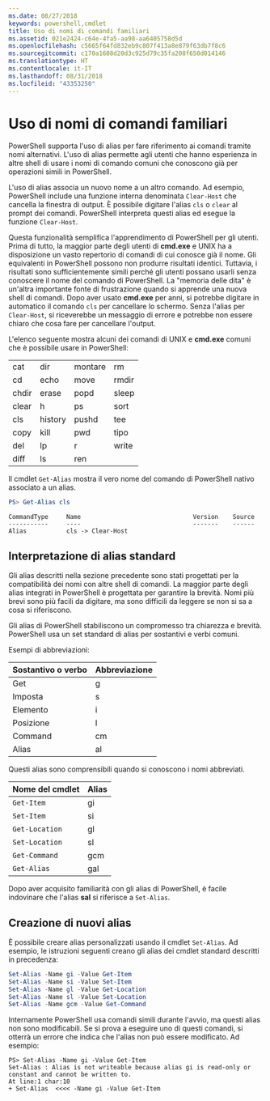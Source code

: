 ```yaml
---
ms.date: 08/27/2018
keywords: powershell,cmdlet
title: Uso di nomi di comandi familiari
ms.assetid: 021e2424-c64e-4fa5-aa98-aa6405758d5d
ms.openlocfilehash: c5665f64fd832eb9c807f413a8e879f63db7f8c6
ms.sourcegitcommit: c170a1608d20d3c925d79c35fa208f650d014146
ms.translationtype: HT
ms.contentlocale: it-IT
ms.lasthandoff: 08/31/2018
ms.locfileid: "43353250"
---
```

# <a name="using-familiar-command-names"></a>Uso di nomi di comandi familiari

PowerShell supporta l'uso di alias per fare riferimento ai comandi tramite nomi alternativi. L'uso di alias permette agli utenti che hanno esperienza in altre shell di usare i nomi di comando comuni che conoscono già per operazioni simili in PowerShell.

L'uso di alias associa un nuovo nome a un altro comando. Ad esempio, PowerShell include una funzione interna denominata `Clear-Host` che cancella la finestra di output. È possibile digitare l'alias `cls` o `clear` al prompt dei comandi. PowerShell interpreta questi alias ed esegue la funzione `Clear-Host`.

Questa funzionalità semplifica l'apprendimento di PowerShell per gli utenti. Prima di tutto, la maggior parte degli utenti di **cmd.exe** e UNIX ha a disposizione un vasto repertorio di comandi di cui conosce già il nome. Gli equivalenti in PowerShell possono non produrre risultati identici. Tuttavia, i risultati sono sufficientemente simili perché gli utenti possano usarli senza conoscere il nome del comando di PowerShell. La "memoria delle dita" è un'altra importante fonte di frustrazione quando si apprende una nuova shell di comandi. Dopo aver usato **cmd.exe** per anni, si potrebbe digitare in automatico il comando `cls` per cancellare lo schermo. Senza l'alias per `Clear-Host`, si riceverebbe un messaggio di errore e potrebbe non essere chiaro che cosa fare per cancellare l'output.

L'elenco seguente mostra alcuni dei comandi di UNIX e **cmd.exe** comuni che è possibile usare in PowerShell:

|||||
|-|-|-|-|
|cat|dir|montare|rm|
|cd|echo|move|rmdir|
|chdir|erase|popd|sleep|
|clear|h|ps|sort|
|cls|history|pushd|tee|
|copy|kill|pwd|tipo|
|del|lp|r|write|
|diff|ls|ren||

Il cmdlet `Get-Alias` mostra il vero nome del comando di PowerShell nativo associato a un alias.

```powershell
PS> Get-Alias cls
```

```Output
CommandType     Name                               Version    Source
-----------     ----                               -------    ------
Alias           cls -> Clear-Host
```

## <a name="interpreting-standard-aliases"></a>Interpretazione di alias standard

Gli alias descritti nella sezione precedente sono stati progettati per la compatibilità dei nomi con altre shell di comandi.
La maggior parte degli alias integrati in PowerShell è progettata per garantire la brevità. Nomi più brevi sono più facili da digitare, ma sono difficili da leggere se non si sa a cosa si riferiscono.

Gli alias di PowerShell stabiliscono un compromesso tra chiarezza e brevità. PowerShell usa un set standard di alias per sostantivi e verbi comuni.

Esempi di abbreviazioni:

| Sostantivo o verbo | Abbreviazione |
|--------------|--------------|
| Get          | g            |
| Imposta          | s            |
| Elemento         | i            |
| Posizione     | l            |
| Command      | cm           |
| Alias        | al           |

Questi alias sono comprensibili quando si conoscono i nomi abbreviati.

| Nome del cmdlet    | Alias |
|----------------|-------|
| `Get-Item `    | gi    |
| `Set-Item`     | si    |
| `Get-Location` | gl    |
| `Set-Location` | sl    |
| `Get-Command`  | gcm   |
| `Get-Alias`    | gal   |

Dopo aver acquisito familiarità con gli alias di PowerShell, è facile indovinare che l'alias **sal** si riferisce a `Set-Alias`.

## <a name="creating-new-aliases"></a>Creazione di nuovi alias

È possibile creare alias personalizzati usando il cmdlet `Set-Alias`. Ad esempio, le istruzioni seguenti creano gli alias dei cmdlet standard descritti in precedenza:

```powershell
Set-Alias -Name gi -Value Get-Item
Set-Alias -Name si -Value Set-Item
Set-Alias -Name gl -Value Get-Location
Set-Alias -Name sl -Value Set-Location
Set-Alias -Name gcm -Value Get-Command
```

Internamente PowerShell usa comandi simili durante l'avvio, ma questi alias non sono modificabili.
Se si prova a eseguire uno di questi comandi, si otterrà un errore che indica che l'alias non può essere modificato. Ad esempio:

```
PS> Set-Alias -Name gi -Value Get-Item
Set-Alias : Alias is not writeable because alias gi is read-only or constant and cannot be written to.
At line:1 char:10
+ Set-Alias  <<<< -Name gi -Value Get-Item
```